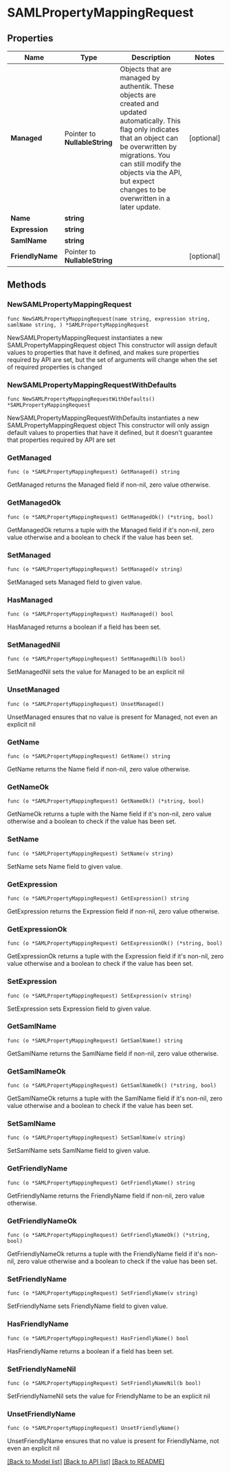 # SAMLPropertyMappingRequest

## Properties

Name | Type | Description | Notes
------------ | ------------- | ------------- | -------------
**Managed** | Pointer to **NullableString** | Objects that are managed by authentik. These objects are created and updated automatically. This flag only indicates that an object can be overwritten by migrations. You can still modify the objects via the API, but expect changes to be overwritten in a later update. | [optional] 
**Name** | **string** |  | 
**Expression** | **string** |  | 
**SamlName** | **string** |  | 
**FriendlyName** | Pointer to **NullableString** |  | [optional] 

## Methods

### NewSAMLPropertyMappingRequest

`func NewSAMLPropertyMappingRequest(name string, expression string, samlName string, ) *SAMLPropertyMappingRequest`

NewSAMLPropertyMappingRequest instantiates a new SAMLPropertyMappingRequest object
This constructor will assign default values to properties that have it defined,
and makes sure properties required by API are set, but the set of arguments
will change when the set of required properties is changed

### NewSAMLPropertyMappingRequestWithDefaults

`func NewSAMLPropertyMappingRequestWithDefaults() *SAMLPropertyMappingRequest`

NewSAMLPropertyMappingRequestWithDefaults instantiates a new SAMLPropertyMappingRequest object
This constructor will only assign default values to properties that have it defined,
but it doesn't guarantee that properties required by API are set

### GetManaged

`func (o *SAMLPropertyMappingRequest) GetManaged() string`

GetManaged returns the Managed field if non-nil, zero value otherwise.

### GetManagedOk

`func (o *SAMLPropertyMappingRequest) GetManagedOk() (*string, bool)`

GetManagedOk returns a tuple with the Managed field if it's non-nil, zero value otherwise
and a boolean to check if the value has been set.

### SetManaged

`func (o *SAMLPropertyMappingRequest) SetManaged(v string)`

SetManaged sets Managed field to given value.

### HasManaged

`func (o *SAMLPropertyMappingRequest) HasManaged() bool`

HasManaged returns a boolean if a field has been set.

### SetManagedNil

`func (o *SAMLPropertyMappingRequest) SetManagedNil(b bool)`

 SetManagedNil sets the value for Managed to be an explicit nil

### UnsetManaged
`func (o *SAMLPropertyMappingRequest) UnsetManaged()`

UnsetManaged ensures that no value is present for Managed, not even an explicit nil
### GetName

`func (o *SAMLPropertyMappingRequest) GetName() string`

GetName returns the Name field if non-nil, zero value otherwise.

### GetNameOk

`func (o *SAMLPropertyMappingRequest) GetNameOk() (*string, bool)`

GetNameOk returns a tuple with the Name field if it's non-nil, zero value otherwise
and a boolean to check if the value has been set.

### SetName

`func (o *SAMLPropertyMappingRequest) SetName(v string)`

SetName sets Name field to given value.


### GetExpression

`func (o *SAMLPropertyMappingRequest) GetExpression() string`

GetExpression returns the Expression field if non-nil, zero value otherwise.

### GetExpressionOk

`func (o *SAMLPropertyMappingRequest) GetExpressionOk() (*string, bool)`

GetExpressionOk returns a tuple with the Expression field if it's non-nil, zero value otherwise
and a boolean to check if the value has been set.

### SetExpression

`func (o *SAMLPropertyMappingRequest) SetExpression(v string)`

SetExpression sets Expression field to given value.


### GetSamlName

`func (o *SAMLPropertyMappingRequest) GetSamlName() string`

GetSamlName returns the SamlName field if non-nil, zero value otherwise.

### GetSamlNameOk

`func (o *SAMLPropertyMappingRequest) GetSamlNameOk() (*string, bool)`

GetSamlNameOk returns a tuple with the SamlName field if it's non-nil, zero value otherwise
and a boolean to check if the value has been set.

### SetSamlName

`func (o *SAMLPropertyMappingRequest) SetSamlName(v string)`

SetSamlName sets SamlName field to given value.


### GetFriendlyName

`func (o *SAMLPropertyMappingRequest) GetFriendlyName() string`

GetFriendlyName returns the FriendlyName field if non-nil, zero value otherwise.

### GetFriendlyNameOk

`func (o *SAMLPropertyMappingRequest) GetFriendlyNameOk() (*string, bool)`

GetFriendlyNameOk returns a tuple with the FriendlyName field if it's non-nil, zero value otherwise
and a boolean to check if the value has been set.

### SetFriendlyName

`func (o *SAMLPropertyMappingRequest) SetFriendlyName(v string)`

SetFriendlyName sets FriendlyName field to given value.

### HasFriendlyName

`func (o *SAMLPropertyMappingRequest) HasFriendlyName() bool`

HasFriendlyName returns a boolean if a field has been set.

### SetFriendlyNameNil

`func (o *SAMLPropertyMappingRequest) SetFriendlyNameNil(b bool)`

 SetFriendlyNameNil sets the value for FriendlyName to be an explicit nil

### UnsetFriendlyName
`func (o *SAMLPropertyMappingRequest) UnsetFriendlyName()`

UnsetFriendlyName ensures that no value is present for FriendlyName, not even an explicit nil

[[Back to Model list]](../README.md#documentation-for-models) [[Back to API list]](../README.md#documentation-for-api-endpoints) [[Back to README]](../README.md)


